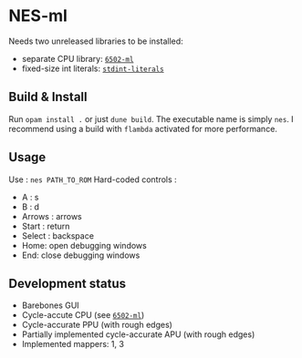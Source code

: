 # NES-ml

Needs two unreleased libraries to be installed:
- separate CPU library: [`6502-ml`](https://github.com/Firobe/6502-ml)
- fixed-size int literals: [`stdint-literals`](https://github.com/Firobe/ocaml-stdint-literals)

## Build & Install

Run `opam install .` or just `dune build`. The executable name is simply `nes`.
I recommend using a build with `flambda` activated for more performance.

## Usage

Use : `nes PATH_TO_ROM`
Hard-coded controls :
- A : s
- B : d
- Arrows : arrows
- Start : return
- Select : backspace
- Home: open debugging windows
- End: close debugging windows

## Development status

- Barebones GUI
- Cycle-accute CPU (see [`6502-ml`](https://github.com/Firobe/6502-ml))
- Cycle-accurate PPU (with rough edges)
- Partially implemented cycle-accurate APU (with rough edges)
- Implemented mappers: 1, 3
